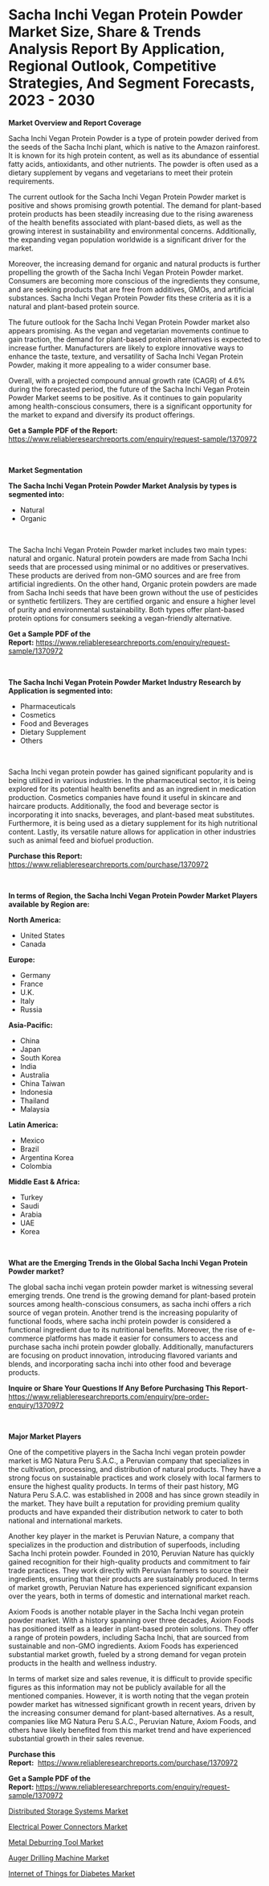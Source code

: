 <p><h1>Sacha Inchi Vegan Protein Powder Market Size, Share & Trends Analysis Report By Application, Regional Outlook, Competitive Strategies, And Segment Forecasts, 2023 - 2030</h1></p><p><strong>Market Overview and Report Coverage</strong></p>
<p><p>Sacha Inchi Vegan Protein Powder is a type of protein powder derived from the seeds of the Sacha Inchi plant, which is native to the Amazon rainforest. It is known for its high protein content, as well as its abundance of essential fatty acids, antioxidants, and other nutrients. The powder is often used as a dietary supplement by vegans and vegetarians to meet their protein requirements.</p><p>The current outlook for the Sacha Inchi Vegan Protein Powder market is positive and shows promising growth potential. The demand for plant-based protein products has been steadily increasing due to the rising awareness of the health benefits associated with plant-based diets, as well as the growing interest in sustainability and environmental concerns. Additionally, the expanding vegan population worldwide is a significant driver for the market.</p><p>Moreover, the increasing demand for organic and natural products is further propelling the growth of the Sacha Inchi Vegan Protein Powder market. Consumers are becoming more conscious of the ingredients they consume, and are seeking products that are free from additives, GMOs, and artificial substances. Sacha Inchi Vegan Protein Powder fits these criteria as it is a natural and plant-based protein source.</p><p>The future outlook for the Sacha Inchi Vegan Protein Powder market also appears promising. As the vegan and vegetarian movements continue to gain traction, the demand for plant-based protein alternatives is expected to increase further. Manufacturers are likely to explore innovative ways to enhance the taste, texture, and versatility of Sacha Inchi Vegan Protein Powder, making it more appealing to a wider consumer base.</p><p>Overall, with a projected compound annual growth rate (CAGR) of 4.6% during the forecasted period, the future of the Sacha Inchi Vegan Protein Powder Market seems to be positive. As it continues to gain popularity among health-conscious consumers, there is a significant opportunity for the market to expand and diversify its product offerings.</p></p>
<p><strong>Get a Sample PDF of the Report:</strong> <a href="https://www.reliableresearchreports.com/enquiry/request-sample/1370972">https://www.reliableresearchreports.com/enquiry/request-sample/1370972</a></p>
<p>&nbsp;</p>
<p><strong>Market Segmentation</strong></p>
<p><strong>The Sacha Inchi Vegan Protein Powder Market Analysis by types is segmented into:</strong></p>
<p><ul><li>Natural</li><li>Organic</li></ul></p>
<p>&nbsp;</p>
<p><p>The Sacha Inchi Vegan Protein Powder market includes two main types: natural and organic. Natural protein powders are made from Sacha Inchi seeds that are processed using minimal or no additives or preservatives. These products are derived from non-GMO sources and are free from artificial ingredients. On the other hand, Organic protein powders are made from Sacha Inchi seeds that have been grown without the use of pesticides or synthetic fertilizers. They are certified organic and ensure a higher level of purity and environmental sustainability. Both types offer plant-based protein options for consumers seeking a vegan-friendly alternative.</p></p>
<p><strong>Get a Sample PDF of the Report:</strong>&nbsp;<a href="https://www.reliableresearchreports.com/enquiry/request-sample/1370972">https://www.reliableresearchreports.com/enquiry/request-sample/1370972</a></p>
<p>&nbsp;</p>
<p><strong>The Sacha Inchi Vegan Protein Powder Market Industry Research by Application is segmented into:</strong></p>
<p><ul><li>Pharmaceuticals</li><li>Cosmetics</li><li>Food and Beverages</li><li>Dietary Supplement</li><li>Others</li></ul></p>
<p>&nbsp;</p>
<p><p>Sacha Inchi vegan protein powder has gained significant popularity and is being utilized in various industries. In the pharmaceutical sector, it is being explored for its potential health benefits and as an ingredient in medication production. Cosmetics companies have found it useful in skincare and haircare products. Additionally, the food and beverage sector is incorporating it into snacks, beverages, and plant-based meat substitutes. Furthermore, it is being used as a dietary supplement for its high nutritional content. Lastly, its versatile nature allows for application in other industries such as animal feed and biofuel production.</p></p>
<p><strong>Purchase this Report:</strong>&nbsp; <a href="https://www.reliableresearchreports.com/purchase/1370972">https://www.reliableresearchreports.com/purchase/1370972</a></p>
<p>&nbsp;</p>
<p><strong>In terms of Region, the Sacha Inchi Vegan Protein Powder Market Players available by Region are:</strong></p>
<p>
    <p> <strong> North America: </strong>
        <ul>
            <li>United States</li>
            <li>Canada</li>
        </ul>
        </p> 
    <p> <strong> Europe: </strong>
        <ul>
            <li>Germany</li>
            <li>France</li>
            <li>U.K.</li>
            <li>Italy</li>
            <li>Russia</li>
        </ul>
        </p> 
    <p> <strong> Asia-Pacific: </strong>
        <ul>
            <li>China</li>
            <li>Japan</li>
            <li>South Korea</li>
            <li>India</li>
            <li>Australia</li>
            <li>China Taiwan</li>
            <li>Indonesia</li>
            <li>Thailand</li>
            <li>Malaysia</li>
        </ul>
        </p> 
    <p> <strong> Latin America: </strong>
        <ul>
            <li>Mexico</li>
            <li>Brazil</li>
            <li>Argentina Korea</li>
            <li>Colombia</li>
        </ul>
        </p> 
    <p> <strong> Middle East & Africa: </strong>
        <ul>
            <li>Turkey</li>
            <li>Saudi</li>
            <li>Arabia</li>
            <li>UAE</li>
            <li>Korea</li>
        </ul>
    </p>
    </p>
<p>&nbsp;</p>
<p><strong>What are the Emerging Trends in the Global Sacha Inchi Vegan Protein Powder market?</strong></p>
<p><p>The global sacha inchi vegan protein powder market is witnessing several emerging trends. One trend is the growing demand for plant-based protein sources among health-conscious consumers, as sacha inchi offers a rich source of vegan protein. Another trend is the increasing popularity of functional foods, where sacha inchi protein powder is considered a functional ingredient due to its nutritional benefits. Moreover, the rise of e-commerce platforms has made it easier for consumers to access and purchase sacha inchi protein powder globally. Additionally, manufacturers are focusing on product innovation, introducing flavored variants and blends, and incorporating sacha inchi into other food and beverage products.</p></p>
<p><strong>Inquire or Share Your Questions If Any Before Purchasing This Report</strong>- <a href="https://www.reliableresearchreports.com/enquiry/pre-order-enquiry/1370972">https://www.reliableresearchreports.com/enquiry/pre-order-enquiry/1370972</a></p>
<p>&nbsp;</p>
<p><strong>Major Market Players</strong></p>
<p><p>One of the competitive players in the Sacha Inchi vegan protein powder market is MG Natura Peru S.A.C., a Peruvian company that specializes in the cultivation, processing, and distribution of natural products. They have a strong focus on sustainable practices and work closely with local farmers to ensure the highest quality products. In terms of their past history, MG Natura Peru S.A.C. was established in 2008 and has since grown steadily in the market. They have built a reputation for providing premium quality products and have expanded their distribution network to cater to both national and international markets.</p><p>Another key player in the market is Peruvian Nature, a company that specializes in the production and distribution of superfoods, including Sacha Inchi protein powder. Founded in 2010, Peruvian Nature has quickly gained recognition for their high-quality products and commitment to fair trade practices. They work directly with Peruvian farmers to source their ingredients, ensuring that their products are sustainably produced. In terms of market growth, Peruvian Nature has experienced significant expansion over the years, both in terms of domestic and international market reach.</p><p>Axiom Foods is another notable player in the Sacha Inchi vegan protein powder market. With a history spanning over three decades, Axiom Foods has positioned itself as a leader in plant-based protein solutions. They offer a range of protein powders, including Sacha Inchi, that are sourced from sustainable and non-GMO ingredients. Axiom Foods has experienced substantial market growth, fueled by a strong demand for vegan protein products in the health and wellness industry.</p><p>In terms of market size and sales revenue, it is difficult to provide specific figures as this information may not be publicly available for all the mentioned companies. However, it is worth noting that the vegan protein powder market has witnessed significant growth in recent years, driven by the increasing consumer demand for plant-based alternatives. As a result, companies like MG Natura Peru S.A.C., Peruvian Nature, Axiom Foods, and others have likely benefited from this market trend and have experienced substantial growth in their sales revenue.</p></p>
<p><strong>Purchase this Report:</strong>&nbsp;&nbsp;<a href="https://www.reliableresearchreports.com/purchase/1370972">https://www.reliableresearchreports.com/purchase/1370972</a></p>
<p></p>
<p><strong>Get a Sample PDF of the Report:</strong>&nbsp;<a href="https://www.reliableresearchreports.com/enquiry/request-sample/1370972">https://www.reliableresearchreports.com/enquiry/request-sample/1370972</a></p>
<p><p><a href="https://medium.com/@mariliehowe/distributed-storage-systems-market-size-cagr-trends-2024-2030-6bae3c0ac0d2">Distributed Storage Systems Market</a></p><p><a href="https://www.linkedin.com/pulse/electrical-power-connectors-market-size-share-global-analysis-nvpzc/">Electrical Power Connectors Market</a></p><p><a href="https://www.linkedin.com/pulse/decoding-metal-deburring-tool-market-deep-dive-latest-trends-e9m1c/">Metal Deburring Tool Market</a></p><p><a href="https://www.linkedin.com/pulse/auger-drilling-machine-market-size-share-global-analysis-kbeuc/">Auger Drilling Machine Market</a></p><p><a href="https://medium.com/@caligoldner/internet-of-things-for-diabetes-market-size-cagr-trends-2024-2030-b4a192959a31">Internet of Things for Diabetes Market</a></p></p>